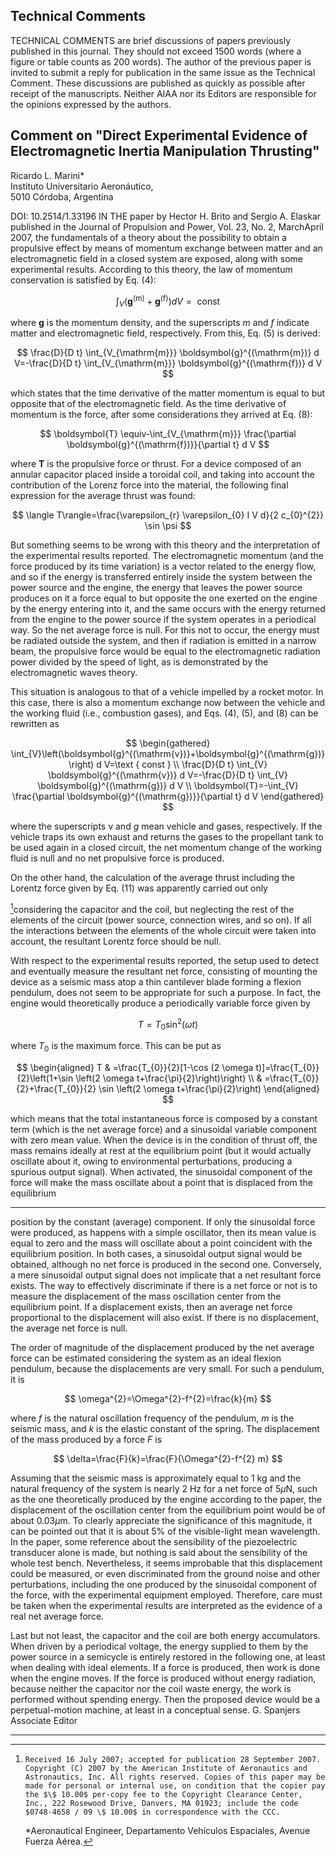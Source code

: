 ## Technical Comments

TECHNICAL COMMENTS are brief discussions of papers previously published in this journal. They should not exceed 1500 words (where a figure or table counts as 200 words). The author of the previous paper is invited to submit a reply for publication in the same issue as the Technical Comment. These discussions are published as quickly as possible after receipt of the manuscripts. Neither AIAA nor its Editors are responsible for the opinions expressed by the authors.

## Comment on "Direct Experimental Evidence of Electromagnetic Inertia Manipulation Thrusting"

Ricardo L. Marini*<br>Instituto Universitario Aeronáutico,<br>5010 Córdoba, Argentina

DOI: $10.2514 / 1.33196$
IN THE paper by Hector H. Brito and Sergio A. Elaskar published in the Journal of Propulsion and Power, Vol. 23, No. 2, MarchApril 2007, the fundamentals of a theory about the possibility to obtain a propulsive effect by means of momentum exchange between matter and an electromagnetic field in a closed system are exposed, along with some experimental results. According to this theory, the law of momentum conservation is satisfied by Eq. (4):

$$
\int_{V}\left(\boldsymbol{g}^{(\mathrm{m})}+\boldsymbol{g}^{(\mathrm{f})}\right) d V=\text { const }
$$

where $\boldsymbol{g}$ is the momentum density, and the superscripts $m$ and $f$ indicate matter and electromagnetic field, respectively. From this, Eq. (5) is derived:

$$
\frac{D}{D t} \int_{V_{\mathrm{m}}} \boldsymbol{g}^{(\mathrm{m})} d V=-\frac{D}{D t} \int_{V_{\mathrm{m}}} \boldsymbol{g}^{(\mathrm{f})} d V
$$

which states that the time derivative of the matter momentum is equal to but opposite that of the electromagnetic field. As the time derivative of momentum is the force, after some considerations they arrived at Eq. (8):

$$
\boldsymbol{T} \equiv-\int_{V_{\mathrm{m}}} \frac{\partial \boldsymbol{g}^{(\mathrm{f})}}{\partial t} d V
$$

where $\boldsymbol{T}$ is the propulsive force or thrust. For a device composed of an annular capacitor placed inside a toroidal coil, and taking into account the contribution of the Lorenz force into the material, the following final expression for the average thrust was found:

$$
\langle T\rangle=\frac{\varepsilon_{r} \varepsilon_{0} I V d}{2 c_{0}^{2}} \sin \psi
$$

But something seems to be wrong with this theory and the interpretation of the experimental results reported. The electromagnetic momentum (and the force produced by its time variation) is a vector related to the energy flow, and so if the energy is transferred entirely inside the system between the power source and the engine, the energy that leaves the power source produces on it a force equal to but opposite the one exerted on the engine by the energy entering into it, and the same occurs with the energy returned from the engine to the power source if the system operates in a periodical way. So the net average force is null. For this not to occur, the energy must be radiated outside the system, and then if radiation is emitted in a narrow beam, the propulsive force would be equal to the electromagnetic radiation power divided by the speed of light, as is demonstrated by the electromagnetic waves theory.

This situation is analogous to that of a vehicle impelled by a rocket motor. In this case, there is also a momentum exchange now between the vehicle and the working fluid (i.e., combustion gases), and Eqs. (4), (5), and (8) can be rewritten as

$$
\begin{gathered}
\int_{V}\left(\boldsymbol{g}^{(\mathrm{v})}+\boldsymbol{g}^{(\mathrm{g})}\right) d V=\text { const } \\
\frac{D}{D t} \int_{V} \boldsymbol{g}^{(\mathrm{v})} d V=-\frac{D}{D t} \int_{V} \boldsymbol{g}^{(\mathrm{g})} d V \\
\boldsymbol{T}=-\int_{V} \frac{\partial \boldsymbol{g}^{(\mathrm{g})}}{\partial t} d V
\end{gathered}
$$

where the superscripts v and $g$ mean vehicle and gases, respectively. If the vehicle traps its own exhaust and returns the gases to the propellant tank to be used again in a closed circuit, the net momentum change of the working fluid is null and no net propulsive force is produced.

On the other hand, the calculation of the average thrust including the Lorentz force given by Eq. (11) was apparently carried out only

[^0]considering the capacitor and the coil, but neglecting the rest of the elements of the circuit (power source, connection wires, and so on). If all the interactions between the elements of the whole circuit were taken into account, the resultant Lorentz force should be null.

With respect to the experimental results reported, the setup used to detect and eventually measure the resultant net force, consisting of mounting the device as a seismic mass atop a thin cantilever blade forming a flexion pendulum, does not seem to be appropriate for such a purpose. In fact, the engine would theoretically produce a periodically variable force given by

$$
T=T_{0} \sin ^{2}(\omega t)
$$

where $T_{0}$ is the maximum force. This can be put as

$$
\begin{aligned}
T & =\frac{T_{0}}{2}[1-\cos (2 \omega t)]=\frac{T_{0}}{2}\left(1+\sin \left(2 \omega t+\frac{\pi}{2}\right)\right) \\
& =\frac{T_{0}}{2}+\frac{T_{0}}{2} \sin \left(2 \omega t+\frac{\pi}{2}\right)
\end{aligned}
$$

which means that the total instantaneous force is composed by a constant term (which is the net average force) and a sinusoidal variable component with zero mean value. When the device is in the condition of thrust off, the mass remains ideally at rest at the equilibrium point (but it would actually oscillate about it, owing to environmental perturbations, producing a spurious output signal). When activated, the sinusoidal component of the force will make the mass oscillate about a point that is displaced from the equilibrium


[^0]:    Received 16 July 2007; accepted for publication 28 September 2007. Copyright (C) 2007 by the American Institute of Aeronautics and Astronautics, Inc. All rights reserved. Copies of this paper may be made for personal or internal use, on condition that the copier pay the $\$ 10.00$ per-copy fee to the Copyright Clearance Center, Inc., 222 Rosewood Drive, Danvers, MA 01923; include the code $0748-4658 / 09 \$ 10.00$ in correspondence with the CCC.
    *Aeronautical Engineer, Departamento Vehículos Espaciales, Avenue Fuerza Aérea.




---

position by the constant (average) component. If only the sinusoidal force were produced, as happens with a simple oscillator, then its mean value is equal to zero and the mass will oscillate about a point coincident with the equilibrium position. In both cases, a sinusoidal output signal would be obtained, although no net force is produced in the second one. Conversely, a mere sinusoidal output signal does not implicate that a net resultant force exists. The way to effectively discriminate if there is a net force or not is to measure the displacement of the mass oscillation center from the equilibrium point. If a displacement exists, then an average net force proportional to the displacement will also exist. If there is no displacement, the average net force is null.

The order of magnitude of the displacement produced by the net average force can be estimated considering the system as an ideal flexion pendulum, because the displacements are very small. For such a pendulum, it is

$$
\omega^{2}=\Omega^{2}-f^{2}=\frac{k}{m}
$$

where $f$ is the natural oscillation frequency of the pendulum, $m$ is the seismic mass, and $k$ is the elastic constant of the spring. The displacement of the mass produced by a force $F$ is

$$
\delta=\frac{F}{k}=\frac{F}{\Omega^{2}-f^{2} m}
$$

Assuming that the seismic mass is approximately equal to 1 kg and the natural frequency of the system is nearly 2 Hz for a net force of $5 \mu \mathrm{N}$, such as the one theoretically produced by the engine according to the paper, the displacement of the oscillation center from the equilibrium point would be of about $0.03 \mu \mathrm{m}$. To clearly appreciate the significance of this magnitude, it can be pointed out that it is about $5 \%$ of the visible-light mean wavelength. In the paper, some reference about the sensibility of the piezoelectric transducer alone is made, but nothing is said about the sensibility of the whole test bench. Nevertheless, it seems improbable that this displacement could be measured, or even discriminated from the ground noise and other perturbations, including the one produced by the sinusoidal component of the force, with the experimental equipment employed. Therefore, care must be taken when the experimental results are interpreted as the evidence of a real net average force.

Last but not least, the capacitor and the coil are both energy accumulators. When driven by a periodical voltage, the energy supplied to them by the power source in a semicycle is entirely restored in the following one, at least when dealing with ideal elements. If a force is produced, then work is done when the engine moves. If the force is produced without energy radiation, because neither the capacitor nor the coil waste energy, the work is performed without spending energy. Then the proposed device would be a perpetual-motion machine, at least in a conceptual sense.
G. Spanjers
Associate Editor




---


